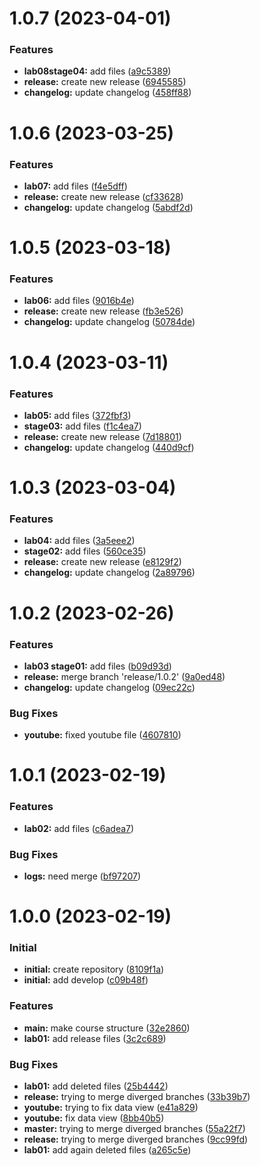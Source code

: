 # 1.0.7 (2023-04-01)

### Features

* **lab08stage04:** add files  ([a9c5389](https://github.com/vvsattarova/study_2022-2023_mathmod/commit/a9c5389b1078675ea768a741ce30b9519bfb406d))
* **release:** create new release ([6945585](https://github.com/vvsattarova/study_2022-2023_mathmod/commit/69455851363dba7c93a20abacf5013a992e1baf6))
* **changelog:** update changelog ([458ff88](https://github.com/vvsattarova/study_2022-2023_mathmod/commit/458ff88494188ca98ac8c6001aa49d9149cb4323))

# 1.0.6 (2023-03-25)

### Features

* **lab07:** add files ([f4e5dff](https://github.com/vvsattarova/study_2022-2023_mathmod/commit/f4e5dff9cb030bce93cdebdb5f1aa001e9a2286b))
* **release:** create new release ([cf33628](https://github.com/vvsattarova/study_2022-2023_mathmod/commit/cf336284c1eff65466c124167fda64be79029d13))
* **changelog:** update changelog ([5abdf2d](https://github.com/vvsattarova/study_2022-2023_mathmod/commit/5abdf2d240ca6da8486f90ff1c3eea036fc59af6))

# 1.0.5 (2023-03-18)

### Features

* **lab06:** add files ([9016b4e](https://github.com/vvsattarova/study_2022-2023_mathmod/commit/9016b4e77747b7798b069ecdfcd6936f64354916))
* **release:** create new release ([fb3e526](https://github.com/vvsattarova/study_2022-2023_mathmod/commit/fb3e526bba28dd92eff366c6e1dc5c49d88e09bd))
* **changelog:** update changelog ([50784de](https://github.com/vvsattarova/study_2022-2023_mathmod/commit/50784dec09e586603489349d8cb71b93c91dc839))

# 1.0.4 (2023-03-11)

### Features

* **lab05:** add files ([372fbf3](https://github.com/vvsattarova/study_2022-2023_mathmod/commit/372fbf3dde2ae88d65c916cbbac5b8770b6f2885))
* **stage03:** add files ([f1c4ea7](https://github.com/vvsattarova/study_2022-2023_mathmod/commit/f1c4ea7f4e89d2f65e47ee010bbc5ab5ee09e486))
* **release:** create new release ([7d18801](https://github.com/vvsattarova/study_2022-2023_mathmod/commit/7d188014d5f8386129bc1cfab5043246c3ffb775))
* **changelog:** update changelog ([440d9cf](https://github.com/vvsattarova/study_2022-2023_mathmod/commit/440d9cf304b65009160872f70ef8adcddaca9ff1))

# 1.0.3 (2023-03-04)

### Features

* **lab04:** add files ([3a5eee2](https://github.com/vvsattarova/study_2022-2023_mathmod/commit/3a5eee276017898d04558101ef757409809e3995))
* **stage02:** add files ([560ce35](https://github.com/vvsattarova/study_2022-2023_mathmod/commit/560ce356de3cb350bb1f8272b97ebd34ca1f266b))
* **release:** create new release ([e8129f2](https://github.com/vvsattarova/study_2022-2023_mathmod/commit/e8129f24471082c264476115e65450497371a259))
* **changelog:** update changelog ([2a89796](https://github.com/vvsattarova/study_2022-2023_mathmod/commit/2a897969238ba5e4473babcfdfc155d0d1ad5571))

# 1.0.2 (2023-02-26)

### Features

* **lab03 stage01:** add files ([b09d93d](https://github.com/vvsattarova/study_2022-2023_mathmod/commit/b09d93d833116b1e8fd16886aa265428c2186966))
* **release:** merge branch 'release/1.0.2' ([9a0ed48](https://github.com/vvsattarova/study_2022-2023_mathmod/commit/9a0ed48d350ac6633f18ebdd2c947f6482e2124a))
* **changelog:** update changelog ([09ec22c](https://github.com/vvsattarova/study_2022-2023_mathmod/commit/09ec22c90122cc103e2466a50e553c505eb42b51))

### Bug Fixes

* **youtube:** fixed youtube file ([4607810](https://github.com/vvsattarova/study_2022-2023_mathmod/commit/4607810c1d64107f6e24c0b1be7cfb92c001038c))

# 1.0.1 (2023-02-19)

### Features

* **lab02:** add files ([c6adea7](https://github.com/vvsattarova/study_2022-2023_mathmod/commit/c6adea70b26a24a8d3b0e0ca6cf63c3ddb0eb94b))

### Bug Fixes

* **logs:** need merge ([bf97207](https://github.com/vvsattarova/study_2022-2023_mathmod/commit/bf972074a5f9bade00825c51a0588b539263ebd8))


# 1.0.0 (2023-02-19)

### Initial

* **initial:** create repository ([8109f1a](https://github.com/vvsattarova/study_2022-2023_mathmod/commit/8109f1a69a6a9c211b28a67bb77379390769a208))
* **initial:** add develop ([c09b48f](https://github.com/vvsattarova/study_2022-2023_mathmod/commit/c09b48f16ac8e31ccd1b10c6a055be1a2d5959d4))         

### Features

* **main:** make course structure ([32e2860](https://github.com/vvsattarova/study_2022-2023_mathmod/commit/32e2860f4edd7b64871c9fb929eb5a534abeb327))
* **lab01:** add release files ([3c2c689](https://github.com/vvsattarova/study_2022-2023_mathmod/commit/3c2c689226673d4381825c9cfbc93c98e6459f84))

### Bug Fixes

* **lab01:** add deleted files ([25b4442](https://github.com/vvsattarova/study_2022-2023_mathmod/commit/25b444249798970f83dba66430728eea643ed574))
* **release:** trying to merge diverged branches ([33b39b7](https://github.com/vvsattarova/study_2022-2023_mathmod/commit/33b39b7c4c73ec9fd8ce620766331998d4b1f713))
* **youtube:** trying to fix data view ([e41a829](https://github.com/vvsattarova/study_2022-2023_mathmod/commit/e41a82967c07bdf8e234b64e670cdd53c7d10e39))
* **youtube:** fix data view ([8bb40b5](https://github.com/vvsattarova/study_2022-2023_mathmod/commit/8bb40b526b030ee28da3c8d56f39ba62ad2a7476))
* **master:** trying to merge diverged branches ([55a22f7](https://github.com/vvsattarova/study_2022-2023_mathmod/commit/55a22f7e915d3319cce35c5b0dc16b743cee4b61))
* **release:** trying to merge diverged branches ([9cc99fd](https://github.com/vvsattarova/study_2022-2023_mathmod/commit/9cc99fd2a50a0ee8d7554a1dec8413f08e808c12))
* **lab01:** add again deleted files ([a265c5e](https://github.com/vvsattarova/study_2022-2023_mathmod/commit/a265c5e0ad49ad2685d4e91b7641a42ee9910af7))        







